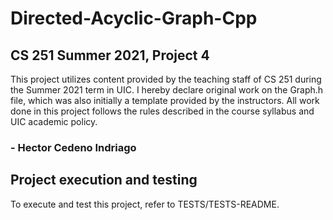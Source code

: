 # Directed-Acyclic-Graph-Cpp

## CS 251 Summer 2021, Project 4
This project utilizes content provided by the teaching staff of CS 251 during the Summer 2021 term in UIC. 
I hereby declare original work on the Graph.h file, which was also initially a template provided by the instructors.
All work done in this project follows the rules described in the course syllabus and UIC academic policy.
### - Hector Cedeno Indriago

## Project execution and testing
To execute and test this project, refer to TESTS/TESTS-README.
